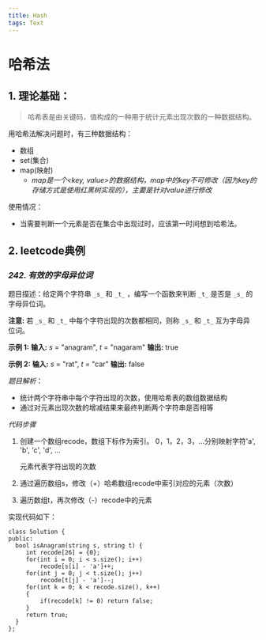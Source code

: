 ```yaml
---
title: Hash
tags: Text
---
```




# 哈希法

## 1. 理论基础：
> 哈希表是由关键码，值构成的一种用于统计元素出现次数的一种数据结构。

用哈希法解决问题时，有三种数据结构：
* 数组
* set(集合)
* map(映射)
	* *map是一个<key, value>的数据结构，map中的key不可修改（因为key的存储方式是使用红黑树实现的），主要是针对value进行修改*

使用情况：
* 当需要判断一个元素是否在集合中出现过时，应该第一时间想到哈希法。

## 2. leetcode典例
###  *242. 有效的字母异位词*
题目描述：给定两个字符串  `_s_`  和  `_t_`  ，编写一个函数来判断  `_t_`  是否是  `_s_`  的字母异位词。

**注意:** 若 `_s_`  和  `_t_`  中每个字符出现的次数都相同，则称 `_s_`  和  `_t_`  互为字母异位词。

**示例 1:**
**输入:** _s_ = "anagram", _t_ = "nagaram"
**输出:** true

**示例 2:**
**输入:** _s_ = "rat", _t_ = "car"
**输出:** false

*题目解析*：
*  统计两个字符串中每个字符出现的次数，使用哈希表的数组数据结构
* 通过对元素出现次数的增减结果来最终判断两个字符串是否相等

*代码步骤*
1. 创建一个数组recode，数组下标作为索引。
    0，1，2，3，...分别映射字符'a', 'b',  'c', 'd', ...
    
    元素代表字符出现的次数

2. 通过遍历数组s，修改（+）哈希数组recode中索引对应的元素（次数）

3. 遍历数组t，再次修改（-）recode中的元素

实现代码如下：

    class Solution {
    public:
      bool isAnagram(string s, string t) { 
         int recode[26] = {0}; 
         for(int i = 0; i < s.size(); i++)  
    	     recode[s[i] - 'a']++; 
         for(int j = 0; j < t.size(); j++)
    	     recode[t[j] - 'a']--;
    	 for(int k = 0; k < recode.size(), k++)
    	 {
    		 if(recode[k] != 0) return false;
    	 } 
    	 return true;
      }
    };			  	 







